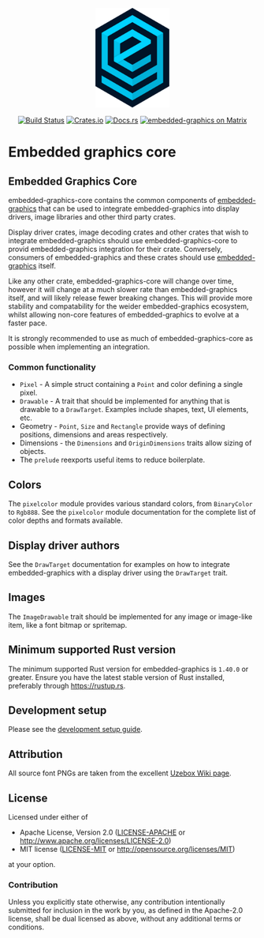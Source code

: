 <p align="center">
    <img width="150" src="https://raw.githubusercontent.com/embedded-graphics/embedded-graphics/191fe7f8a0fedc713f9722b9dc59208dacadee7e/assets/logo.svg?sanitize=true" alt="Embedded graphics logo">
</p>
<p align="center">
    <a href="https://circleci.com/gh/embedded-graphics/embedded-graphics/tree/master"><img src="https://circleci.com/gh/embedded-graphics/embedded-graphics/tree/master.svg?style=shield" alt="Build Status"></a>
    <a href="https://crates.io/crates/embedded-graphics-core"><img src="https://img.shields.io/crates/v/embedded-graphics-core.svg" alt="Crates.io"></a>
    <a href="https://docs.rs/embedded-graphics-core"><img src="https://docs.rs/embedded-graphics-core/badge.svg" alt="Docs.rs"></a>
    <a href="https://matrix.to/#/#rust-embedded-graphics:matrix.org"><img src="https://img.shields.io/matrix/rust-embedded-graphics:matrix.org" alt="embedded-graphics on Matrix"></a>
</p>

# Embedded graphics core

## Embedded Graphics Core

embedded-graphics-core contains the common components of [embedded-graphics] that can be used to
integrate embedded-graphics into display drivers, image libraries and other third party crates.

Display driver crates, image decoding crates and other crates that wish to integrate
embedded-graphics should use embedded-graphics-core to provid embedded-graphics integration for
their crate. Conversely, consumers of embedded-graphics and these crates should use
[embedded-graphics] itself.

Like any other crate, embedded-graphics-core will change over time, however it will change at a
much slower rate than embedded-graphics itself, and will likely release fewer breaking changes.
This will provide more stability and compatability for the weider embedded-graphics ecosystem,
whilst allowing non-core features of embedded-graphics to evolve at a faster pace.

It is strongly recommended to use as much of embedded-graphics-core as possible when
implementing an integration.

### Common functionality

* `Pixel` - A simple struct containing a `Point` and color defining a single pixel.
* `Drawable` - A trait that should be implemented for anything that is drawable to a
  `DrawTarget`. Examples include shapes, text, UI elements, etc.
* Geometry - `Point`, `Size` and `Rectangle` provide ways of defining positions,
  dimensions and areas respectively.
* Dimensions - the `Dimensions` and `OriginDimensions` traits allow sizing of objects.
* The `prelude` reexports useful items to reduce boilerplate.

## Colors

The `pixelcolor` module provides various standard colors, from `BinaryColor` to `Rgb888`.
See the `pixelcolor` module documentation for the complete list of color depths and formats
available.

## Display driver authors

See the `DrawTarget` documentation for examples on how to integrate embedded-graphics with a
display driver using the `DrawTarget` trait.

## Images

The `ImageDrawable` trait should be implemented for any image or image-like item, like a font
bitmap or spritemap.

[embedded-graphics]: https://docs.rs/embedded-graphics

## Minimum supported Rust version

The minimum supported Rust version for embedded-graphics is `1.40.0` or greater.
Ensure you have the latest stable version of Rust installed, preferably through <https://rustup.rs>.

## Development setup

Please see the [development setup guide](./doc/development-setup.md).

## Attribution

All source font PNGs are taken from the excellent [Uzebox Wiki page](http://uzebox.org/wiki/Font_Bitmaps).

## License

Licensed under either of

- Apache License, Version 2.0 ([LICENSE-APACHE](LICENSE-APACHE) or
  http://www.apache.org/licenses/LICENSE-2.0)
- MIT license ([LICENSE-MIT](LICENSE-MIT) or http://opensource.org/licenses/MIT)

at your option.

### Contribution

Unless you explicitly state otherwise, any contribution intentionally submitted for inclusion in the
work by you, as defined in the Apache-2.0 license, shall be dual licensed as above, without any
additional terms or conditions.
